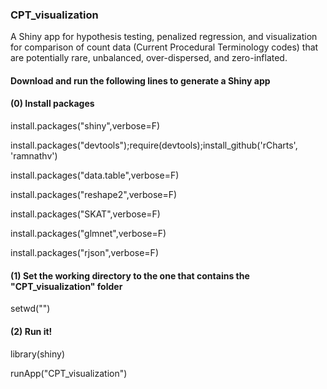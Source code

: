 ### CPT_visualization
A Shiny app for hypothesis testing, penalized regression, and visualization for comparison of count data (Current Procedural Terminology codes) that are potentially rare, unbalanced, over-dispersed, and zero-inflated.
#### Download and run the following lines to generate a Shiny app ####

#### (0) Install packages
install.packages("shiny",verbose=F)

install.packages("devtools");require(devtools);install_github('rCharts', 'ramnathv')

install.packages("data.table",verbose=F)

install.packages("reshape2",verbose=F)

install.packages("SKAT",verbose=F)

install.packages("glmnet",verbose=F)

install.packages("rjson",verbose=F)

#### (1) Set the working directory to the one that contains the "CPT_visualization" folder
setwd("")

#### (2) Run it!
library(shiny)

runApp("CPT_visualization")
